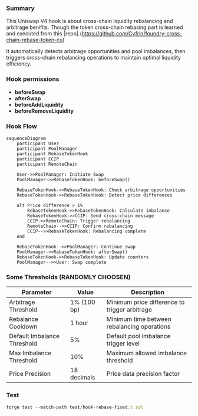 ### Summary

This Uniswap V4 hook is about cross-chain liquidity rebalancing and arbitrage benifits. Though the token cross-chain rebasing part is learned and executed from this [repo].(https://github.com/Cyfrin/foundry-cross-chain-rebase-token-cu)

It automatically detects arbitrage opportunities and pool imbalances, then triggers cross-chain rebalancing operations to maintain optimal liquidity efficiency.

### Hook permissions

- **beforeSwap**
- **afterSwap**
- **beforeAddLiquidity**
- **beforeRemoveLiquidity**

### Hook Flow

```mermaid
sequenceDiagram
    participant User
    participant PoolManager
    participant RebaseTokenHook
    participant CCIP
    participant RemoteChain

    User->>PoolManager: Initiate Swap
    PoolManager->>RebaseTokenHook: beforeSwap()
    
    RebaseTokenHook->>RebaseTokenHook: Check arbitrage opportunities
    RebaseTokenHook->>RebaseTokenHook: Detect price differences
    
    alt Price difference > 1%
        RebaseTokenHook->>RebaseTokenHook: Calculate imbalance
        RebaseTokenHook->>CCIP: Send cross-chain message
        CCIP->>RemoteChain: Trigger rebalancing
        RemoteChain-->>CCIP: Confirm rebalancing
        CCIP-->>RebaseTokenHook: Rebalancing complete
    end
    
    RebaseTokenHook-->>PoolManager: Continue swap
    PoolManager->>RebaseTokenHook: afterSwap()
    RebaseTokenHook->>RebaseTokenHook: Update counters
    PoolManager-->>User: Swap complete
```

### Some Thresholds (RANDOMLY CHOOSEN)

| Parameter | Value | Description |
|-----------|--------|-------------|
| Arbitrage Threshold | 1% (100 bp) | Minimum price difference to trigger arbitrage |
| Rebalance Cooldown | 1 hour | Minimum time between rebalancing operations |
| Default Imbalance Threshold | 5% | Default pool imbalance trigger level |
| Max Imbalance Threshold | 10% | Maximum allowed imbalance threshold |
| Price Precision | 18 decimals | Price data precision factor |



### Test

```js
forge test --match-path test/hook-rebase-fixed.t.sol
```